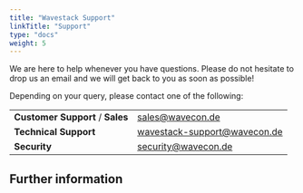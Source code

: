 ```yaml
---
title: "Wavestack Support"
linkTitle: "Support"
type: "docs"
weight: 5
---
```

<!-- SPDX-License-Identifier: CC-BY-4.0 -->
<!-- Copyright (C) 2023 Wavecon GmbH -->

We are here to help whenever you have questions. Please do not
hesitate to drop us an email and we will get back to you as soon as
possible!

Depending on your query, please contact one of the following:

|                                  |                                                                     |
|----------------------------------|---------------------------------------------------------------------|
| **Customer Support** / **Sales** | [sales@wavecon.de](mailto:sales@wavecon.de)                         |
| **Technical Support**            | [wavestack-support@wavecon.de](mailto:wavestack-support@wavecon.de) |
| **Security**                     | [security@wavecon.de](mailto:security@wavecon.de)                   |

## Further information
